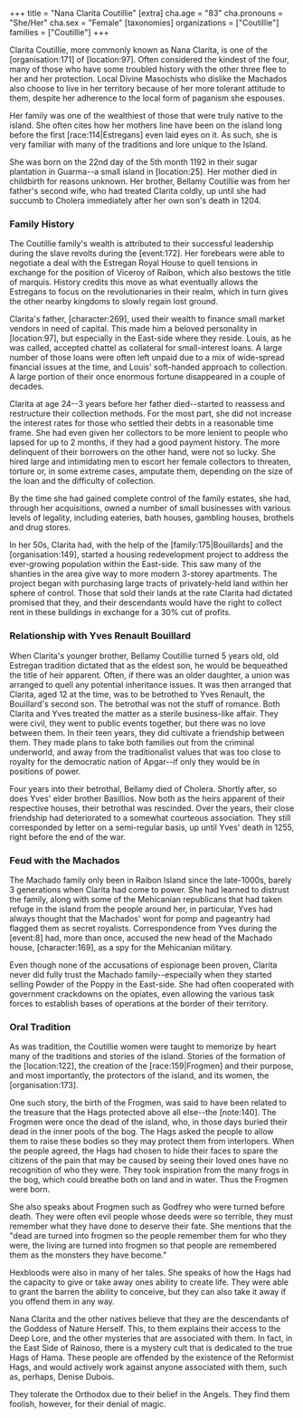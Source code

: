 +++
title = "Nana Clarita Coutillie"
[extra]
cha.age = "83"
cha.pronouns = "She/Her"
cha.sex = "Female"
[taxonomies]
organizations = ["Coutillie"]
families = ["Coutillie"]
+++

Clarita Coutillie, more commonly known as Nana Clarita, is one of the \[organisation:171\] of \[location:97\]. Often considered the kindest of the four, many of those who have some troubled history with the other three flee to her and her protection. Local Divine Masochists who dislike the Machados also choose to live in her territory because of her more tolerant attitude to them, despite her adherence to the local form of paganism she espouses.  

Her family was one of the wealthiest of those that were truly native to the island. She often cites how her mothers line have been on the island long before the first \[race:114|Estregans\] even laid eyes on it. As such, she is very familiar with many of the traditions and lore unique to the Island.

She was born on the 22nd day of the 5th month 1192 in their sugar plantation in Guarma--a small island in \[location:25\]. Her mother died in childbirth for reasons unknown. Her brother, Bellamy Coutillie was from her father's second wife, who had treated Clarita coldly, up until she had succumb to Cholera immediately after her own son's death in 1204.

### Family History  

The Coutillie family's wealth is attributed to their successful leadership during the slave revolts during the \[event:172\]. Her forebears were able to negotiate a deal with the Estregan Royal House to quell tensions in exchange for the position of Viceroy of Raibon, which also bestows the title of marquis. History credits this move as what eventually allows the Estregans to focus on the revolutionaries in their realm, which in turn gives the other nearby kingdoms to slowly regain lost ground.

Clarita's father, \[character:269\], used their wealth to finance small market vendors in need of capital. This made him a beloved personality in \[location:97\], but especially in the East-side where they reside. Louis, as he was called, accepted chattel as collateral for small-interest loans. A large number of those loans were often left unpaid due to a mix of wide-spread financial issues at the time, and Louis' soft-handed approach to collection. A large portion of their once enormous fortune disappeared in a couple of decades. 

Clarita at age 24--3 years before her father died--started to reassess and restructure their collection methods. For the most part, she did not increase the interest rates for those who settled their debts in a reasonable time frame. She had even given her collectors to be more lenient to people who lapsed for up to 2 months, if they had a good payment history. The more delinquent of their borrowers on the other hand, were not so lucky. She hired large and intimidating men to escort her female collectors to threaten, torture or, in some extreme cases, amputate them, depending on the size of the loan and the difficulty of collection.

By the time she had gained complete control of the family estates, she had, through her acquisitions, owned a number of small businesses with various levels of legality, including eateries, bath houses, gambling houses, brothels and drug stores.

In her 50s, Clarita had, with the help of the \[family:175|Bouillards\] and the \[organisation:149\], started a housing redevelopment project to address the ever-growing population within the East-side. This saw many of the shanties in the area give way to more modern 3-storey apartments. The project began with purchasing large tracts of privately-held land within her sphere of control. Those that sold their lands at the rate Clarita had dictated promised that they, and their descendants would have the right to collect rent in these buildings in exchange for a 30% cut of profits. 

### Relationship with Yves Renault Bouillard

When Clarita's younger brother, Bellamy Coutillie turned 5 years old, old Estregan tradition dictated that as the eldest son, he would be bequeathed the title of heir apparent. Often, if there was an older daughter, a union was arranged to quell any potential inheritance issues. It was then arranged that Clarita, aged 12 at the time, was to be betrothed to Yves Renault, the Bouillard's second son. The betrothal was not the stuff of romance. Both Clarita and Yves treated the matter as a sterile business-like affair. They were civil, they went to public events together, but there was no love between them. In their teen years, they did cultivate a friendship between them. They made plans to take both families out from the criminal underworld, and away from the traditionalist values that was too close to royalty for the democratic nation of Apgar--if only they would be in positions of power.

Four years into their betrothal, Bellamy died of Cholera. Shortly after, so does Yves' elder brother Basillios. Now both as the heirs apparent of their respective houses, their betrothal was rescinded. Over the years, their close friendship had deteriorated to a somewhat courteous association. They still corresponded by letter on a semi-regular basis, up until Yves' death in 1255, right before the end of the war.

### Feud with the Machados

The Machado family only been in Raibon Island since the late-1000s, barely 3 generations when Clarita had come to power. She had learned to distrust the family, along with some of the Mehicanian republicans that had taken refuge in the island from the people around her, in particular, Yves had always thought that the Machados' wont for pomp and pageantry had flagged them as secret royalists. Correspondence from Yves during the \[event:8\] had, more than once, accused the new head of the Machado house, \[character:169\], as a spy for the Mehicanian military.

Even though none of the accusations of espionage been proven, Clarita never did fully trust the Machado family--especially when they started selling Powder of the Poppy in the East-side. She had often cooperated with government crackdowns on the opiates, even allowing the various task forces to establish bases of operations at the border of their territory. 

### Oral Tradition

As was tradition, the Coutillie women were taught to memorize by heart many of the traditions and stories of the island. Stories of the formation of the \[location:122\], the creation of the \[race:159|Frogmen\] and their purpose, and most importantly, the protectors of the island, and its women, the \[organisation:173\].

One such story, the birth of the Frogmen, was said to have been related to the treasure that the Hags protected above all else--the \[note:140\]. The Frogmen were once the dead of the island, who, in those days buried their dead in the inner pools of the bog. The Hags asked the people to allow them to raise these bodies so they may protect them from interlopers. When the people agreed, the Hags had chosen to hide their faces to spare the citizens of the pain that may be caused by seeing their loved ones have no recognition of who they were. They took inspiration from the many frogs in the bog, which could breathe both on land and in water. Thus the Frogmen were born.  

She also speaks about Frogmen such as Godfrey who were turned before death. They were often evil people whose deeds were so terrible, they must remember what they have done to deserve their fate. She mentions that the "dead are turned into frogmen so the people remember them for who they were, the living are turned into frogmen so that people are remembered them as the monsters they have become."

Hexbloods were also in many of her tales. She speaks of how the Hags had the capacity to give or take away ones ability to create life. They were able to grant the barren the ability to conceive, but they can also take it away if you offend them in any way.

Nana Clarita and the other natives believe that they are the descendants of the Goddess of Nature Herself. This, to them explains their access to the Deep Lore, and the other mysteries that are associated with them. In fact, in the East Side of Rainoso, there is a mystery cult that is dedicated to the true Hags of Hama. These people are offended by the existence of the Reformist Hags, and would actively work against anyone associated with them, such as, perhaps, Denise Dubois.

They tolerate the Orthodox due to their belief in the Angels. They find them foolish, however, for their denial of magic.
